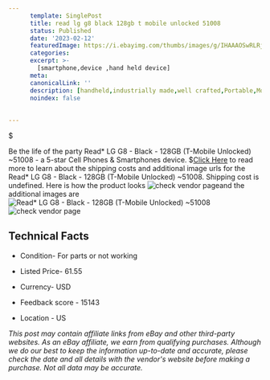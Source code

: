 ```yaml
---
      template: SinglePost
      title: read lg g8 black 128gb t mobile unlocked 51008
      status: Published
      date: '2023-02-12'
      featuredImage: https://i.ebayimg.com/thumbs/images/g/IHAAAOSwRLRjV~2k/s-l225.jpg
      categories: 
      excerpt: >-
        [smartphone,device ,hand held device]
      meta:
      canonicalLink: ''
      description: [handheld,industrially made,well crafted,Portable,Mobile,Compact,Convenient,Lightweight,Maneuverable,Man-portable,Miniature,Carriable,Hand-held,Light,Holdable,Transportable,Mobile device,Pocket-sized,On-the-go,Wireless,Cordless,Compact size,Convenient size, smartphone,device ,hand held device]
      noindex: false
      
        
---
```

$

Be the life of the party Read* LG G8 - Black - 128GB (T-Mobile Unlocked) ~51008 - a 5-star Cell Phones & Smartphones device.
$[Click Here](https://www.ebay.com/itm/325398158995?hash=item4bc33dde93%3Ag%3AIHAAAOSwRLRjV%7E2k&mkevt=1&mkcid=1&mkrid=711-53200-19255-0&campid=%253CePNCampaignId%253E&customid=%253CreferenceId%253E&toolid=10049) to read more to learn about the shipping costs and additional image urls for the Read* LG G8 - Black - 128GB (T-Mobile Unlocked) ~51008. Shipping cost is undefined. Here is how the product looks ![check vendor page](https://i.ebayimg.com/thumbs/images/g/IHAAAOSwRLRjV~2k/s-l225.jpg)and the additional images are![Read* LG G8 - Black - 128GB (T-Mobile Unlocked) ~51008](https://i.ebayimg.com/images/g/IHAAAOSwRLRjV~2k/s-l1600.jpg)![check vendor page](https://origin-galleryplus.ebayimg.com/ws/web/325398158995_2_0_1/225x225.jpg,https://origin-galleryplus.ebayimg.com/ws/web/325398158995_3_0_1/225x225.jpg)



 ## Technical Facts 



     
      

 - Condition- For parts or not working 


      

 - Listed Price- 61.55 


      

 - Currency- USD 


      

 - Feedback score - 15143 


      

 - Location - US 


      
      

 *_This post may contain affiliate links from eBay and other third-party websites. As an eBay affiliate, we earn from qualifying purchases. Although we do our best to keep the information up-to-date and accurate, please check the date and all details with the vendor's website before making a purchase. Not all data may be accurate._*






